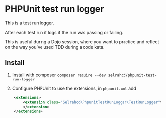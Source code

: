 # PHPUnit test run logger

This is a test run logger.

After each test run it logs if the run was passing or failing.

This is useful during a Dojo session, where you want to practice and reflect on the way you've used TDD during a code kata.

## Install

1. Install with composer `composer require --dev selrahcd/phpunit-test-run-logger`

2. Configure PHPUnit to use the extensions, in `phpunit.xml` add
```xml
    <extensions>
        <extension class="Selrahcd\PhpunitTestRunLogger\TestRunLogger">
        </extension>
    </extensions>
```